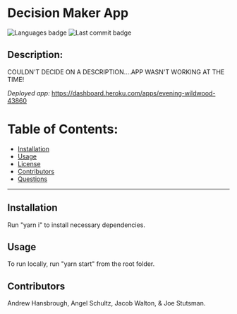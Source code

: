 # Decision Maker App

![Languages badge](https://img.shields.io/github/languages/count/hansbrougha/decision-maker-app)
![Last commit badge](https://img.shields.io/github/last-commit/hansbrougha/decision-maker-app)

## Description:

COULDN'T DECIDE ON A DESCRIPTION....APP WASN'T WORKING AT THE TIME!

_Deployed app:_ https://dashboard.heroku.com/apps/evening-wildwood-43860
# Table of Contents:

- [Installation ](#installation)
- [Usage](#usage)
- [License](#license)
- [Contributors](#contributors)
- [Questions](#questions)

---

## Installation

Run "yarn i" to install necessary dependencies.

## Usage

To run locally, run "yarn start" from the root folder.

## Contributors

Andrew Hansbrough, Angel Schultz, Jacob Walton, & Joe Stutsman.



